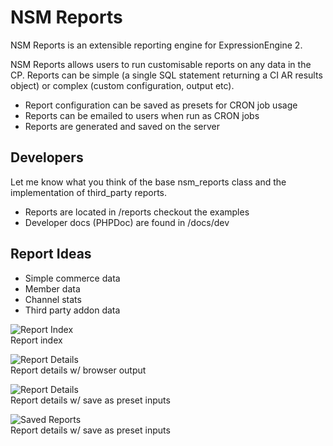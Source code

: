 # NSM Reports

NSM Reports is an extensible reporting engine for ExpressionEngine 2. 

NSM Reports allows users to run customisable reports on any data in the CP. Reports can be simple (a single SQL statement returning a CI AR results object) or complex (custom configuration, output etc).

* Report configuration can be saved as presets for CRON job usage
* Reports can be emailed to users when run as CRON jobs
* Reports are generated and saved on the server

## Developers

Let me know what you think of the base nsm_reports class and the implementation of third_party reports.

* Reports are located in /reports checkout the examples
* Developer docs (PHPDoc) are found in /docs/dev

## Report Ideas

* Simple commerce data
* Member data
* Channel stats
* Third party addon data

![Report Index](http%3A%2F%2Fcl.ly%2F093h1O35093p2n201l0q%2FScreen_shot_2011-03-07_at_7.44.43_PM.png)    
Report index

![Report Details](http%3A%2F%2Fcl.ly%2F191h110z1Z08401h1d02%2FScreen_shot_2011-03-07_at_7.58.39_PM.png)    
Report details w/ browser output

![Report Details](http%3A%2F%2Fcl.ly%2F2m2h0z240i3f1x0b3x08%2FScreen_shot_2011-03-07_at_7.57.57_PM.png)    
Report details w/ save as preset inputs

![Saved Reports](http%3A%2F%2Fcl.ly%2F3B3f0T1f06421C1p2t0P%2FScreen_shot_2011-03-07_at_7.59.56_PM.png)    
Report details w/ save as preset inputs
